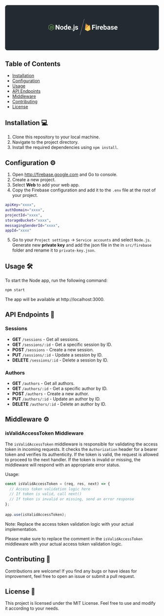 <p align="center" style="padding-top: 20px">
  <img src="./docs/resources/images/cover.png">
</p>

## Table of Contents

- [Installation](#installation-💻)
- [Configuration](#configuration-⚙️)
- [Usage](#usage-🛠️)
- [API Endpoints](#api-endpoints-🚀)
- [Middleware](#middleware-⚙️)
- [Contributing](#contributing-🙋)
- [License](#license-📜)

## Installation 💻

1. Clone this repository to your local machine.
2. Navigate to the project directory.
3. Install the required dependencies using `npm install`.

## Configuration ⚙️

1. Open http://firebase.google.com and Go to console.
2. Create a new project.
3. Select **Web** to add your web app.
4. Copy the Firebase configuration and add it to the `.env` file at the root of your project.
```bash
apiKey="xxxx",
authDomain="xxxx",
projectId="xxxx",
storageBucket="xxxx",
messagingSenderId="xxxx",
appId="xxxx"
```
5. Go to your `Project settings` -> `Service accounts` and select `Node.js`. Generate new **private key** and add the json file in the in `src/firebase` folder and rename it to `private-key.json`. 

## Usage 🛠️

To start the Node app, run the following command:

```bash
npm start
```

The app will be available at http://localhost:3000.

## API Endpoints 🚀

### Sessions

- **GET** `/sessions` - Get all sessions.
- **GET** `/sessions/:id` - Get a specific session by ID.
- **POST** `/sessions` - Create a new session.
- **PUT** `/sessions/:id` - Update a session by ID.
- **DELETE** `/sessions/:id` - Delete a session by ID.

### Authors

- **GET** `/authors` - Get all authors.
- **GET** `/authors/:id` - Get a specific author by ID.
- **POST** `/authors` - Create a new author.
- **PUT** `/authors/:id` - Update an author by ID.
- **DELETE** `/authors/:id` - Delete an author by ID.

## Middleware :gear:

### isValidAccessToken Middleware

The `isValidAccessToken` middleware is responsible for validating the access token in incoming requests. It checks the `Authorization` header for a bearer token and verifies its authenticity. If the token is valid, the request is allowed to proceed to the next handler. If the token is invalid or missing, the middleware will respond with an appropriate error status.

Usage:

```javascript
const isValidAccessToken = (req, res, next) => {
  // Access token validation logic here
  // If token is valid, call next()
  // If token is invalid or missing, send an error response
};

app.use(isValidAccessToken);
```

Note: Replace the access token validation logic with your actual implementation.


Please make sure to replace the comment in the `isValidAccessToken` middleware with your actual access token validation logic.

## Contributing 🙋

Contributions are welcome! If you find any bugs or have ideas for improvement, feel free to open an issue or submit a pull request.

## License 📜

This project is licensed under the MIT License. Feel free to use and modify it according to your needs.
